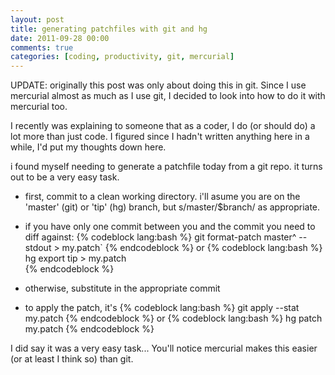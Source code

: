 ```yaml
---
layout: post
title: generating patchfiles with git and hg
date: 2011-09-28 00:00
comments: true
categories: [coding, productivity, git, mercurial]
---
```

UPDATE: originally this post was only about doing this in git. Since I use
mercurial almost as much as I use git, I decided to look into how to do it
with mercurial too.

I recently was explaining to someone that as a coder, I do (or should do)
a lot more than just code. I figured since I hadn't written anything here in
a while, I'd put my thoughts down here.

i found myself needing to generate a patchfile today from a git repo. it turns
out to be a very easy task.
<!-- more -->

* first, commit to a clean working directory. i'll asume you are on the 
'master' (git) or 'tip' (hg) branch, but s/master/$branch/ as appropriate.

* if you have only one commit between you and the commit you need to diff 
against: 
{% codeblock lang:bash %}
git format-patch master^ --stdout > my.patch` 
{% endcodeblock %}
or
{% codeblock lang:bash %}
hg export tip > my.patch    
{% endcodeblock %}

* otherwise, substitute in the appropriate commit

* to apply the patch, it's 
{% codeblock lang:bash %}
git apply --stat my.patch
{% endcodeblock %}
or 
{% codeblock lang:bash %}
hg patch my.patch
{% endcodeblock %}

I did say it was a very easy task... You'll notice mercurial makes this easier
(or at least I think so) than git.

